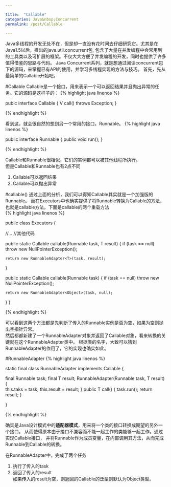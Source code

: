 ```yaml
---

title:	"Callable"
categories:	Java&nbsp;Concurrent
permalink: /post/Callable

---
```


Java多线程的开发无处不在，但是却一直没有花时间去仔细研究它。尤其是在Java1.5以后，推出的java.util.concurrent包,
包含了大量在并发编程中会常用到的工具类以及可扩展的框架。不仅大大方便了并发编程的开发，同时也提供了许多值得借鉴的思路与代码。
Java Concurrent系列，就是想通过阅读concurrent包下的源码，来掌握已有API的使用，并学习多线程实现的方法与技巧。
首先，先从最简单的Callable开始吧。  

#Callable
Callable是一个接口，用来表示一个可以返回结果并且抛出异常的任务。它的源码是这样子的：
{% highlight java linenos %}

pubic interface Callable<V> {
  V call() throws Exception;
}

{% endhighlight %}

看到这，就会很自然的想到另一个常用的接口，Runnable。
{% highlight java linenos %}

public interface Runnable {
  public void run();
}

{% endhighlight %}

Callable和Runnable很相似，它们的实例都可以被其他线程所执行。  
但是Callable和Runnable也有2点不同   
1. Callable可以返回结果  
2. Callable可以抛出异常  

#callable()
通过上面的分析，我们可以得知Callable其实就是一个加强版的Runnable。
而在Executors中也确实提供了将Runnable转换为Callable的方法，也就是callable方法。下面是callable的两个重载方法  
{% highlight java linenos %}

public class Executors {

  //...
  //其他代码

  public static <T> Callable<T> callable(Runnable task, T result) {
    if (task == null)
      throw new NullPointerException();

    return new RunnableAdapter<T>(task, result);
  }

  public static Callable<Object> callable(Runnable task) {
    if (task == null)
      throw new NullPointerException();

    return new RunnableAdapter<Object>(task, null);
  }
}

{% endhighlight %}

可以看到这两个方法都是先判断了传入的Runnable实例是否为空，如果为空则抛出空指针异常。  
然后都都新建了一个RunnableAdapter对象并返回了Callable对象，看来转换的关键就在这个RunnableAdapter类中。
根据类的名字，大致可以猜到RunnableAdapter的作用了，它的实现也确实如此。

#RunnableAdapter
{% highlight java linenos %}

static final class RunnableAdapter<T> implements Callable<T> {

  final Runnable task;
  final T result;
  RunnableAdapter(Runnable task, T result) {   
    this.taks = task;
    this.result = result;
  }
  public T call() {
    task.run();
    return result;
  }

}

{% endhighlight %}

确实是Java设计模式中的**适配器模式**，用来将一个类的接口转换成期望的另外一个接口。
从而使得原本由于接口不兼容而不能一起工作的类能够一起工作。通过实现Callable接口，
并将Runnable作为成员变量，在内部调用其方法，从而完成Runnable到Callable的转换。  

在RunnableAdapter中，完成了两个任务  
1. 执行了传入的task  
2. 返回了传入的result  
如果传入的result为空，则返回的Callable的泛型则默认为Object类型。
